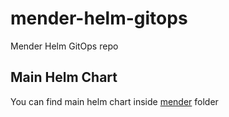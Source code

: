 # mender-helm-gitops
Mender Helm GitOps repo

## Main Helm Chart
You can find main helm chart inside [mender](mender) folder
